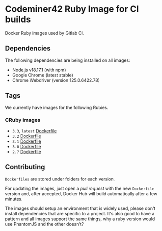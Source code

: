 # Codeminer42 Ruby Image for CI builds

Docker Ruby images used by Gitlab CI.

## Dependencies

The following dependencies are being installed on all images:

* Node.js v18.17.1 (with npm)
* Google Chrome (latest stable)
* Chrome Webdriver (version 125.0.6422.78)

## Tags

We currently have images for the following Rubies.

### CRuby images

- `3.3`, `latest` [Dockerfile](https://github.com/Codeminer42/docker-ci-ruby/blob/master/3.3/Dockerfile)
- `3.2` [Dockerfile](https://github.com/Codeminer42/docker-ci-ruby/blob/master/3.2/Dockerfile)
- `3.1` [Dockerfile](https://github.com/Codeminer42/docker-ci-ruby/blob/master/3.1/Dockerfile)
- `3.0` [Dockerfile](https://github.com/Codeminer42/docker-ci-ruby/blob/master/3.0/Dockerfile)
- `2.7` [Dockerfile](https://github.com/Codeminer42/docker-ci-ruby/blob/master/2.7/Dockerfile)

## Contributing

`Dockerfiles` are stored under folders for each version.

For updating the images, just open a _pull request_ with
the new `Dockerfile` version and, after accepted, Docker
Hub will build automatically after a few minutes.

The images should setup an environment that is widely used,
please don't install dependencies that are specific to a
project. It's also good to have a pattern and all images
support the same things, why a ruby version would use
PhantomJS and the other doesn't?
